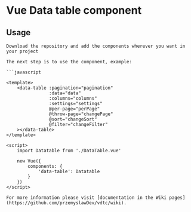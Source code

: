 # Vue Data table component 

## Usage

```
Download the repository and add the components wherever you want in your project

The next step is to use the component, example:

```javascript

<template>
	<data-table :pagination="pagination"
				:data="data"
				:columns="columns"
				:settings="settings"
				@per-page="perPage"
				@throw-page="changePage"
				@sort="changeSort"
				@filter="changeFilter"
	></data-table>
</template>

<script>
	import Datatable from './DataTable.vue'
	
	new Vue({
		components: {
			'data-table': Datatable
		}
	})
</script>

```
	For more information please visit [documentation in the Wiki pages](https://github.com/przemyslawDev/vdtc/wiki).
```

